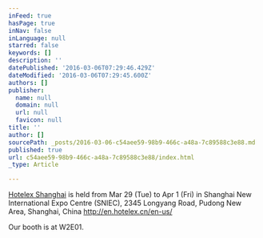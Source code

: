 ```yaml
---
inFeed: true
hasPage: true
inNav: false
inLanguage: null
starred: false
keywords: []
description: ''
datePublished: '2016-03-06T07:29:46.429Z'
dateModified: '2016-03-06T07:29:45.600Z'
authors: []
publisher:
  name: null
  domain: null
  url: null
  favicon: null
title: ''
author: []
sourcePath: _posts/2016-03-06-c54aee59-98b9-466c-a48a-7c89588c3e88.md
published: true
url: c54aee59-98b9-466c-a48a-7c89588c3e88/index.html
_type: Article

---
```

[Hotelex Shanghai][0] is held from Mar 29 (Tue) to Apr 1 (Fri) in Shanghai New International Expo Centre (SNIEC), 2345 Longyang Road, Pudong New Area, Shanghai, China
http://en.hotelex.cn/en-us/

Our booth is at W2E01\.

[0]: http://en.hotelex.cn/en-us/